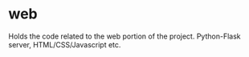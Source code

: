 # web
Holds the code related to the web portion of the project. Python-Flask server, HTML/CSS/Javascript etc.
